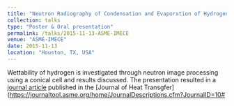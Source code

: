 ```yaml
---
title: "Neutron Radiography of Condensation and Evaporation of Hydrogen in a Cryogenic Condition"
collection: talks
type: "Poster & Oral presentation"
permalink: /talks/2015-11-13-ASME-IMECE
venue: "ASME-IMECE"
date: 2015-11-13
location: "Houston, TX, USA"
---
```


Wettability of hydrogen is investigated through neutron image processing using a conical cell and results discussed. The presentation resulted in a [journal article](http://kishanbellur.github.io/files/konduru_2016.pdf) published in the [Journal of Heat Transgfer](https://journaltool.asme.org/home/JournalDescriptions.cfm?JournalID=10#
